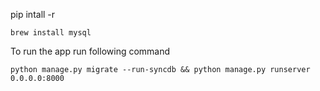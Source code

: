pip intall -r
```
brew install mysql
```

To run the app run following command
```
python manage.py migrate --run-syncdb && python manage.py runserver 0.0.0.0:8000
```
